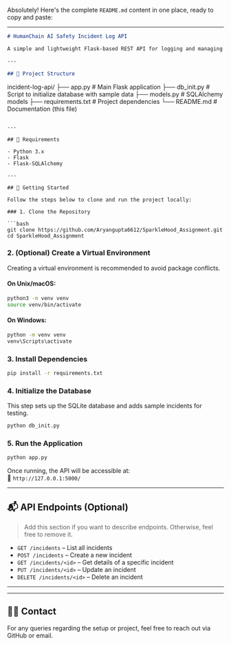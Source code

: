 Absolutely! Here's the complete `README.md` content in one place, ready to copy and paste:

---

```markdown
# HumanChain AI Safety Incident Log API

A simple and lightweight Flask-based REST API for logging and managing AI safety incidents. This project is designed as part of a take-home assignment and demonstrates foundational REST principles, CRUD operations, and basic database integration using SQLAlchemy.

---

## 📁 Project Structure

```
incident-log-api/
├── app.py              # Main Flask application
├── db_init.py          # Script to initialize database with sample data
├── models.py           # SQLAlchemy models
├── requirements.txt    # Project dependencies
└── README.md           # Documentation (this file)
```

---

## 🔧 Requirements

- Python 3.x
- Flask
- Flask-SQLAlchemy

---

## 🚀 Getting Started

Follow the steps below to clone and run the project locally:

### 1. Clone the Repository

```bash
git clone https://github.com/Aryangupta6612/SparkleHood_Assignment.git
cd SparkleHood_Assignment
```

### 2. (Optional) Create a Virtual Environment

Creating a virtual environment is recommended to avoid package conflicts.

#### On Unix/macOS:
```bash
python3 -m venv venv
source venv/bin/activate
```

#### On Windows:
```bash
python -m venv venv
venv\Scripts\activate
```

### 3. Install Dependencies

```bash
pip install -r requirements.txt
```

### 4. Initialize the Database

This step sets up the SQLite database and adds sample incidents for testing.

```bash
python db_init.py
```

### 5. Run the Application

```bash
python app.py
```

Once running, the API will be accessible at:  
📍 `http://127.0.0.1:5000/`

---

## 📬 API Endpoints (Optional)

> Add this section if you want to describe endpoints. Otherwise, feel free to remove it.

- `GET /incidents` – List all incidents  
- `POST /incidents` – Create a new incident  
- `GET /incidents/<id>` – Get details of a specific incident  
- `PUT /incidents/<id>` – Update an incident  
- `DELETE /incidents/<id>` – Delete an incident  

---


---

## 🙋‍♂️ Contact

For any queries regarding the setup or project, feel free to reach out via GitHub or email.
```
